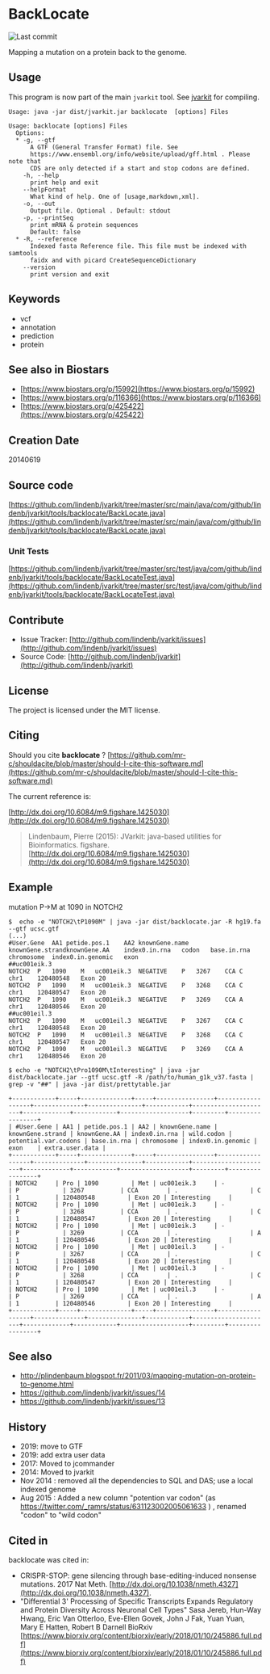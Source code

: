 # BackLocate

![Last commit](https://img.shields.io/github/last-commit/lindenb/jvarkit.png)

Mapping a mutation on a protein back to the genome.


## Usage


This program is now part of the main `jvarkit` tool. See [jvarkit](JvarkitCentral.md) for compiling.


```
Usage: java -jar dist/jvarkit.jar backlocate  [options] Files

Usage: backlocate [options] Files
  Options:
  * -g, --gtf
      A GTF (General Transfer Format) file. See 
      https://www.ensembl.org/info/website/upload/gff.html . Please note that 
      CDS are only detected if a start and stop codons are defined.
    -h, --help
      print help and exit
    --helpFormat
      What kind of help. One of [usage,markdown,xml].
    -o, --out
      Output file. Optional . Default: stdout
    -p, --printSeq
      print mRNA & protein sequences
      Default: false
  * -R, --reference
      Indexed fasta Reference file. This file must be indexed with samtools 
      faidx and with picard CreateSequenceDictionary
    --version
      print version and exit

```


## Keywords

 * vcf
 * annotation
 * prediction
 * protein



## See also in Biostars

 * [https://www.biostars.org/p/15992](https://www.biostars.org/p/15992)
 * [https://www.biostars.org/p/116366](https://www.biostars.org/p/116366)
 * [https://www.biostars.org/p/425422](https://www.biostars.org/p/425422)



## Creation Date

20140619

## Source code 

[https://github.com/lindenb/jvarkit/tree/master/src/main/java/com/github/lindenb/jvarkit/tools/backlocate/BackLocate.java](https://github.com/lindenb/jvarkit/tree/master/src/main/java/com/github/lindenb/jvarkit/tools/backlocate/BackLocate.java)

### Unit Tests

[https://github.com/lindenb/jvarkit/tree/master/src/test/java/com/github/lindenb/jvarkit/tools/backlocate/BackLocateTest.java](https://github.com/lindenb/jvarkit/tree/master/src/test/java/com/github/lindenb/jvarkit/tools/backlocate/BackLocateTest.java)


## Contribute

- Issue Tracker: [http://github.com/lindenb/jvarkit/issues](http://github.com/lindenb/jvarkit/issues)
- Source Code: [http://github.com/lindenb/jvarkit](http://github.com/lindenb/jvarkit)

## License

The project is licensed under the MIT license.

## Citing

Should you cite **backlocate** ? [https://github.com/mr-c/shouldacite/blob/master/should-I-cite-this-software.md](https://github.com/mr-c/shouldacite/blob/master/should-I-cite-this-software.md)

The current reference is:

[http://dx.doi.org/10.6084/m9.figshare.1425030](http://dx.doi.org/10.6084/m9.figshare.1425030)

> Lindenbaum, Pierre (2015): JVarkit: java-based utilities for Bioinformatics. figshare.
> [http://dx.doi.org/10.6084/m9.figshare.1425030](http://dx.doi.org/10.6084/m9.figshare.1425030)


## Example

mutation P->M at 1090 in NOTCH2

```
$  echo -e "NOTCH2\tP1090M" | java -jar dist/backlocate.jar -R hg19.fa --gtf ucsc.gtf
(...)
#User.Gene	AA1	petide.pos.1	AA2	knownGene.name	knownGene.strandknownGene.AA	index0.in.rna	codon	base.in.rna	chromosome	index0.in.genomic	exon
##uc001eik.3
NOTCH2	P	1090	M	uc001eik.3	NEGATIVE	P	3267	CCA	C	chr1	120480548	Exon 20
NOTCH2	P	1090	M	uc001eik.3	NEGATIVE	P	3268	CCA	C	chr1	120480547	Exon 20
NOTCH2	P	1090	M	uc001eik.3	NEGATIVE	P	3269	CCA	A	chr1	120480546	Exon 20
##uc001eil.3
NOTCH2	P	1090	M	uc001eil.3	NEGATIVE	P	3267	CCA	C	chr1	120480548	Exon 20
NOTCH2	P	1090	M	uc001eil.3	NEGATIVE	P	3268	CCA	C	chr1	120480547	Exon 20
NOTCH2	P	1090	M	uc001eil.3	NEGATIVE	P	3269	CCA	A	chr1	120480546	Exon 20
```

```
$ echo -e "NOTCH2\tPro1090M\tInteresting" | java -jar dist/backlocate.jar --gtf ucsc.gtf -R /path/to/human_g1k_v37.fasta | grep -v "##" | java -jar dist/prettytable.jar 

+------------+-----+--------------+-----+----------------+------------------+--------------+---------------+------------+----------------------+-------------+------------+-------------------+---------+-----------------+
| #User.Gene | AA1 | petide.pos.1 | AA2 | knownGene.name | knownGene.strand | knownGene.AA | index0.in.rna | wild.codon | potential.var.codons | base.in.rna | chromosome | index0.in.genomic | exon    | extra.user.data |
+------------+-----+--------------+-----+----------------+------------------+--------------+---------------+------------+----------------------+-------------+------------+-------------------+---------+-----------------+
| NOTCH2     | Pro | 1090         | Met | uc001eik.3     | -                | P            | 3267          | CCA        | .                    | C           | 1          | 120480548         | Exon 20 | Interesting     |
| NOTCH2     | Pro | 1090         | Met | uc001eik.3     | -                | P            | 3268          | CCA        | .                    | C           | 1          | 120480547         | Exon 20 | Interesting     |
| NOTCH2     | Pro | 1090         | Met | uc001eik.3     | -                | P            | 3269          | CCA        | .                    | A           | 1          | 120480546         | Exon 20 | Interesting     |
| NOTCH2     | Pro | 1090         | Met | uc001eil.3     | -                | P            | 3267          | CCA        | .                    | C           | 1          | 120480548         | Exon 20 | Interesting     |
| NOTCH2     | Pro | 1090         | Met | uc001eil.3     | -                | P            | 3268          | CCA        | .                    | C           | 1          | 120480547         | Exon 20 | Interesting     |
| NOTCH2     | Pro | 1090         | Met | uc001eil.3     | -                | P            | 3269          | CCA        | .                    | A           | 1          | 120480546         | Exon 20 | Interesting     |
+------------+-----+--------------+-----+----------------+------------------+--------------+---------------+------------+----------------------+-------------+------------+-------------------+---------+-----------------+
```


## See also

 * http://plindenbaum.blogspot.fr/2011/03/mapping-mutation-on-protein-to-genome.html
 * https://github.com/lindenb/jvarkit/issues/14
 * https://github.com/lindenb/jvarkit/issues/13


## History

 * 2019: move to GTF
 * 2019: add extra user data
 * 2017: Moved to jcommander
 * 2014: Moved to jvarkit
 * Nov 2014 : removed all the dependencies to SQL and DAS; use a local indexed genome
 * Aug 2015 : Added a new column "potention var codon" (as https://twitter.com/_ramrs/status/631123002005061633 ) , renamed "codon" to "wild codon"

## Cited in

backlocate was cited in:

 * CRISPR-STOP: gene silencing through base-editing-induced nonsense mutations. 2017 Nat Meth. [http://dx.doi.org/10.1038/nmeth.4327](http://dx.doi.org/10.1038/nmeth.4327).
 * "Differential 3' Processing of Specific Transcripts Expands Regulatory and Protein Diversity Across Neuronal Cell Types" Sasa Jereb, Hun-Way Hwang, Eric Van Otterloo, Eve-Ellen Govek, John J Fak, Yuan Yuan, Mary E Hatten, Robert B Darnell BioRxiv [https://www.biorxiv.org/content/biorxiv/early/2018/01/10/245886.full.pdf](https://www.biorxiv.org/content/biorxiv/early/2018/01/10/245886.full.pdf)
 

